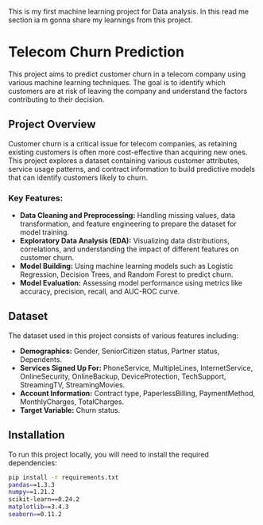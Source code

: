This is my first machine learning project for Data analysis.
In this read me section ia m gonna share my learnings from this project.

# Telecom Churn Prediction

This project aims to predict customer churn in a telecom company using various machine learning techniques. The goal is to identify which customers are at risk of leaving the company and understand the factors contributing to their decision.

## Project Overview

Customer churn is a critical issue for telecom companies, as retaining existing customers is often more cost-effective than acquiring new ones. This project explores a dataset containing various customer attributes, service usage patterns, and contract information to build predictive models that can identify customers likely to churn.

### Key Features:
- **Data Cleaning and Preprocessing:** Handling missing values, data transformation, and feature engineering to prepare the dataset for model training.
- **Exploratory Data Analysis (EDA):** Visualizing data distributions, correlations, and understanding the impact of different features on customer churn.
- **Model Building:** Using machine learning models such as Logistic Regression, Decision Trees, and Random Forest to predict churn.
- **Model Evaluation:** Assessing model performance using metrics like accuracy, precision, recall, and AUC-ROC curve.

## Dataset

The dataset used in this project consists of various features including:
- **Demographics:** Gender, SeniorCitizen status, Partner status, Dependents.
- **Services Signed Up For:** PhoneService, MultipleLines, InternetService, OnlineSecurity, OnlineBackup, DeviceProtection, TechSupport, StreamingTV, StreamingMovies.
- **Account Information:** Contract type, PaperlessBilling, PaymentMethod, MonthlyCharges, TotalCharges.
- **Target Variable:** Churn status.

## Installation

To run this project locally, you will need to install the required dependencies:

```bash
pip install -r requirements.txt
pandas==1.3.3
numpy==1.21.2
scikit-learn==0.24.2
matplotlib==3.4.3
seaborn==0.11.2
